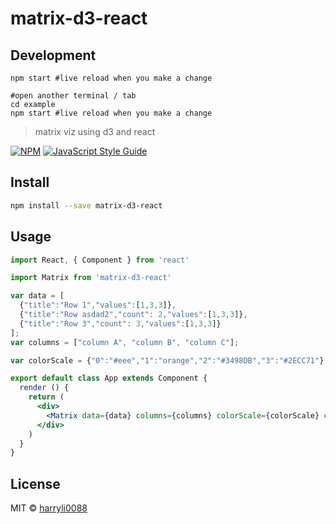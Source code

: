 # matrix-d3-react


## Development
```
npm start #live reload when you make a change

#open another terminal / tab
cd example
npm start #live reload when you make a change
```

> matrix viz using d3 and react

[![NPM](https://img.shields.io/npm/v/matrix-d3-react.svg)](https://www.npmjs.com/package/matrix-d3-react) [![JavaScript Style Guide](https://img.shields.io/badge/code_style-standard-brightgreen.svg)](https://standardjs.com)

## Install

```bash
npm install --save matrix-d3-react
```

## Usage

```jsx
import React, { Component } from 'react'

import Matrix from 'matrix-d3-react'

var data = [
  {"title":"Row 1","values":[1,3,3]},
  {"title":"Row asdad2","count": 2,"values":[1,3,3]},
  {"title":"Row 3","count": 3,"values":[1,3,3]}
];
var columns = ["column A", "column B", "column C"];

var colorScale = {"0":"#eee","1":"orange","2":"#3498DB","3":"#2ECC71"};

export default class App extends Component {
  render () {
    return (
      <div>
        <Matrix data={data} columns={columns} colorScale={colorScale} contentMaxHeight={1000}/>
      </div>
    )
  }
}

```

## License

MIT © [harryli0088](https://github.com/harryli0088)
